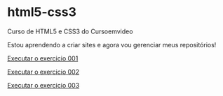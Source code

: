 # html5-css3
 Curso de HTML5 e CSS3 do Cursoemvideo

Estou aprendendo a criar sites e agora vou gerenciar meus repositórios!

<a href="https://daianesf.github.io/html5-css3/exercicios/ex001/index.html">Executar o exercicio 001</a>

<a href="https://daianesf.github.io/html5-css3/exercicios/ex002/index.html">Executar o exercicio 002</a>

<a href="https://daianesf.github.io/html5-css3/exercicios/ex003/index.html">Executar o exercicio 003</a>